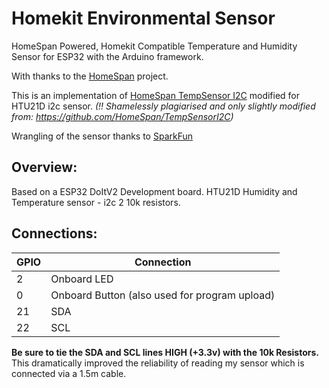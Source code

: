 # Homekit Environmental Sensor
HomeSpan Powered, Homekit Compatible Temperature and Humidity Sensor for ESP32 with the Arduino framework.

With thanks to the [HomeSpan](https://github.com/HomeSpan) project.


This is an implementation of [HomeSpan TempSensor I2C](https://github.com/HomeSpan/TempSensorI2C) modified for HTU21D i2c sensor.
*(!! Shamelessly plagiarised and only slightly modified from: https://github.com/HomeSpan/TempSensorI2C)*

Wrangling of the sensor thanks to [SparkFun](https://github.com/sparkfun/HTU21D_Breakout)


## Overview:

Based on a ESP32 DoItV2 Development board.
HTU21D Humidity and Temperature sensor - i2c
2 10k resistors.

## Connections:
| GPIO | Connection|
| ---- | ------------- |
| 2 | Onboard LED |
|  0   | Onboard Button (also used for program upload) |
| 21 | SDA |
| 22 | SCL |

**Be sure to tie the SDA and SCL lines HIGH (+3.3v) with the 10k Resistors.**
    This dramatically improved the reliability of reading my sensor which is connected via a 1.5m cable.


